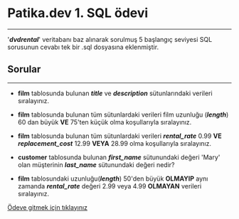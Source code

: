 # Patika.dev 1. SQL ödevi
----------------------------------------------------------------------
'***dvdrental***' veritabanı baz alınarak sorulmuş 5 başlangıç seviyesi SQL sorusunun cevabı tek bir .sql dosyasına eklenmiştir.

## Sorular

------------------------------------------------------------
- **film** tablosunda bulunan ***title*** ve ***description*** sütunlarındaki verileri sıralayınız.

- **film** tablosunda bulunan tüm sütunlardaki verileri film uzunluğu (***length***) 60 dan büyük **VE** 75'ten küçük olma koşullarıyla sıralayınız.

- **film** tablosunda bulunan tüm sütunlardaki verileri ***rental_rate*** 0.99 **VE** ***replacement_cost*** 12.99 **VEYA** 28.99 olma koşullarıyla sıralayınız.

- **customer** tablosunda bulunan ***first_name*** sütunundaki değeri 'Mary' olan müşterinin ***last_name*** sütunundaki değeri nedir?

- **film** tablosundaki uzunluğu(***length***) 50'den büyük **OLMAYIP** aynı zamanda ***rental_rate*** değeri 2.99 veya 4.99 **OLMAYAN** verileri sıralayınız.

[Ödeve gitmek için tıklayınız](https://app.patika.dev/moduller/sql/Odev1)
